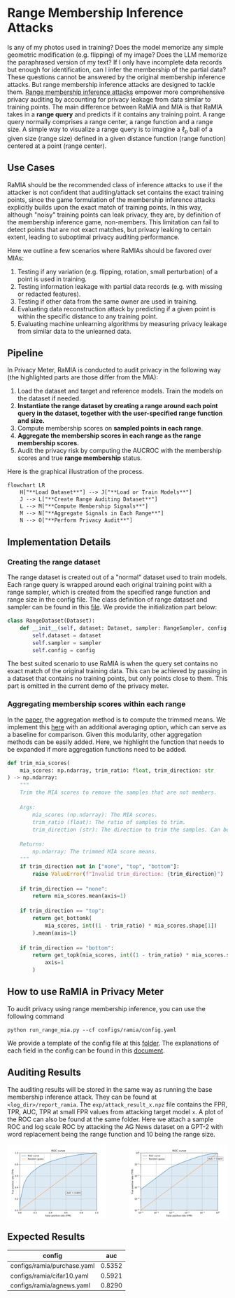 # Range Membership Inference Attacks
Is any of my photos used in training? Does the model memorize any simple geometric modification (e.g. flipping) of my image? Does the LLM memorize the paraphrased version of my text? If I only have incomplete data records but enough for identification, can I infer the membership of the partial data? These questions cannot be answered by the original membership inference attacks. But range membership inference attacks are designed to tackle them. [Range membership inference attacks](https://arxiv.org/pdf/2408.05131) empower more comprehensive privacy auditing by accounting for privacy leakage from data similar to training points. The main difference between RaMIA and MIA is that RaMIA takes in a **range query** and predicts if it contains any training point. A range query normally comprises a range center, a range function and a range size. A simple way to visualize a range query is to imagine a $\ell_p$ ball of a given size (range size) defined in a given distance function (range function) centered at a point (range center).

## Use Cases
RaMIA should be the recommended class of inference attacks to use if the attacker is not confident that auditing/attack set contains the exact training points, since the game formulation of the membership inference attacks explicitly builds upon the exact match of training points. In this way, although "noisy" training points can leak privacy, they are, by definition of the membership inference game, non-members. This limitation can fail to detect points that are not exact matches, but privacy leaking to certain extent, leading to suboptimal privacy auditing performance. 

Here we outline a few scenarios where RaMIAs should be favored over MIAs:
1. Testing if any variation (e.g. flipping, rotation, small perturbation) of a point is used in training.
2. Testing information leakage with partial data records (e.g. with missing or redacted features).
3. Testing if other data from the same owner are used in training.
4. Evaluating data reconstruction attack by predicting if a given point is within the specific distance to any training point.
5. Evaluating machine unlearning algorithms by measuring privacy leakage from similar data to the unlearned data.

## Pipeline
In Privacy Meter, RaMIA is conducted to audit privacy in the following way (the highlighted parts are those differ from the MIA):
1. Load the dataset and target and reference models. Train the models on the dataset if needed.
2. **Instantiate the range dataset by creating a range around each point query in the dataset, together with the user-specified range function and size.**
3. Compute membership scores on **sampled points in each range**.
4. **Aggregate the membership scores in each range as the range membership scores.**
5. Audit the privacy risk by computing the AUCROC with the membership scores and true **range membership** status.

Here is the graphical illustration of the process.

```mermaid
flowchart LR
    H["**Load Dataset**"] --> J["**Load or Train Models**"]
    J --> L["**Create Range Auditing Dataset**"]
    L --> M["**Compute Membership Signals**"]
    M --> N["**Aggregate Signals in Each Range**"]
    N --> O["**Perform Privacy Audit**"]
```

## Implementation Details
### Creating the range dataset
The range dataset is created out of a "normal" dataset used to train models. Each range query is wrapped around each original training point with a range sampler, which is created from the specified range function and range size in the config file. The class definition of range dataset and sampler can be found in this [file](../dataset/range_dataset.py). We provide the initialization part below:
```python
class RangeDataset(Dataset):
    def __init__(self, dataset: Dataset, sampler: RangeSampler, config: dict):
        self.dataset = dataset
        self.sampler = sampler
        self.config = config
```

The best suited scenario to use RaMIA is when the query set contains no exact match of the original training data. This can be achieved by passing in a dataset that contains no training points, but only points close to them. This part is omitted in the current demo of the privacy meter.


### Aggregating membership scores within each range
In the [paper](https://arxiv.org/pdf/2408.05131), the aggregation method is to compute the trimmed means. We implement this [here](../modules/ramia/ramia_scores.py) with an additional averaging option, which can serve as a baseline for comparison. Given this modularity, other aggregation methods can be easily added. Here, we highlight the function that needs to be expanded if more aggregation functions need to be added.
```python
def trim_mia_scores(
    mia_scores: np.ndarray, trim_ratio: float, trim_direction: str
) -> np.ndarray:
    """
    Trim the MIA scores to remove the samples that are not members.

    Args:
        mia_scores (np.ndarray): The MIA scores.
        trim_ratio (float): The ratio of samples to trim.
        trim_direction (str): The direction to trim the samples. Can be "none", "top", or "bottom".

    Returns:
        np.ndarray: The trimmed MIA score means.
    """
    if trim_direction not in ["none", "top", "bottom"]:
        raise ValueError(f"Invalid trim_direction: {trim_direction}")

    if trim_direction == "none":
        return mia_scores.mean(axis=1)

    if trim_direction == "top":
        return get_bottomk(
            mia_scores, int((1 - trim_ratio) * mia_scores.shape[1])
        ).mean(axis=1)

    if trim_direction == "bottom":
        return get_topk(mia_scores, int((1 - trim_ratio) * mia_scores.shape[1])).mean(
            axis=1
        )
```

## How to use RaMIA in Privacy Meter
To audit privacy using range membership inference, you can use the following command
```
python run_range_mia.py --cf configs/ramia/config.yaml
```
We provide a template of the config file at this [folder](../configs/ramia/). The explanations of each field in the config can be found in this [document](../configs/ramia/README.md).

## Auditing Results
The auditing results will be stored in the same way as running the base membership inference attack. They can be found at `<log_dir>/report_ramia`. The `exp/attack_result_x.npz` file contains the FPR, TPR, AUC, TPR at small FPR values from attacking target model `x`. A plot of the ROC can also be found at the same folder. Here we attach a sample ROC and log scale ROC by attacking the AG News dataset on a GPT-2 with word replacement being the range function and 10 being the range size.

<div style="display: flex; justify-content: space-between;">
    <img src="images/ramia_demo_agnews_roc.png" alt="ROC" width="45%">
    <img src="images/ramia_demo_agnews_logroc.png.png" alt="Log ROC" width="45%">
</div>


## Expected Results
| config | auc |
|--------|-----|
| configs/ramia/purchase.yaml     |  0.5352  |
| configs/ramia/cifar10.yaml      |  0.5921  |
| configs/ramia/agnews.yaml       |  0.8290  |